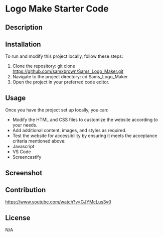 # Logo Make Starter Code

## Description

  
## Installation
 To run and modify this project locally, follow these steps: 
 1. Clone the repository: git clone https://github.com/samxbrown/Sams_Logo_Maker.git
 2. Navigate to the project directory: cd Sams_Logo_Maker
 3. Open the project in your preferred code editor.


## Usage
  Once you have the project set up locally, you can: 
  * Modify the HTML and CSS files to customize the website according to your needs. 
  * Add additional content, images, and styles as required. 
  * Test the website for accessibility by ensuring it meets the acceptance criteria mentioned above:
  * Javascript
  * VS Code
  * Screencastify


## Screenshot



## Contribution
https://www.youtube.com/watch?v=GJYMcLus3v0

## License
N/A